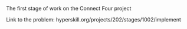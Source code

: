 The first stage of work on the Connect Four project

Link to the problem: hyperskill.org/projects/202/stages/1002/implement
